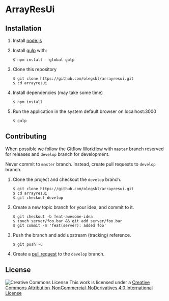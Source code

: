 # ArrayResUi

## Installation

 1. Install [node.js](https://nodejs.org/)

 2. Install [gulp](http://gulpjs.com/) with:

        $ npm install --global gulp

 3. Clone this repository

        $ git clone https://github.com/olegskl/arrayresui.git
        $ cd arrayresui

 4. Install dependencies (may take some time)

        $ npm install

 5. Run the application in the system default browser on localhost:3000

        $ gulp

## Contributing

When possible we follow the [Gitflow Workflow](http://nvie.com/posts/a-successful-git-branching-model/) with `master` branch reserved for releases and `develop` branch for development.

Never commit to `master` branch. Instead, create pull requests to `develop` branch.

 1. Clone the project and checkout the `develop` branch.

        $ git clone https://github.com/olegskl/arrayresui.git
        $ cd arrayresui
        $ git checkout develop

 2. Create a new topic branch for your idea, and commit to it.

        $ git checkout -b feat-awesome-idea
        $ touch server/foo.bar && git add server/foo.bar
        $ git commit -m 'feat(server): added foo'

 3. Push the branch and add upstream (tracking) reference.

        $ git push -u

 4. Create a [pull request](https://help.github.com/articles/using-pull-requests/) to the `develop` branch.

## License

![Creative Commons License](https://i.creativecommons.org/l/by-nc-nd/4.0/80x15.png) This work is licensed under a [Creative Commons Attribution-NonCommercial-NoDerivatives 4.0 International License](http://creativecommons.org/licenses/by-nc-nd/4.0/)
